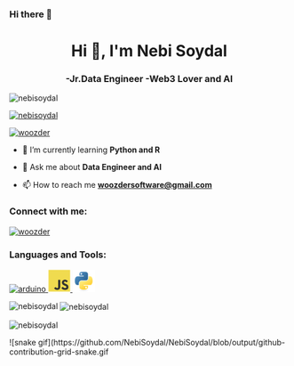 ### Hi there 👋

<h1 align="center">Hi 👋, I'm Nebi Soydal</h1>
<h3 align="center">-Jr.Data Engineer -Web3 Lover and AI</h3>

<p align="left"> <img src="https://komarev.com/ghpvc/?username=nebisoydal&label=Profile%20views&color=0e75b6&style=flat" alt="nebisoydal" /> </p>

<p align="left"> <a href="https://github.com/ryo-ma/github-profile-trophy"><img src="https://github-profile-trophy.vercel.app/?username=nebisoydal" alt="nebisoydal" /></a> </p>

<p align="left"> <a href="https://twitter.com/woozder" target="blank"><img src="https://img.shields.io/twitter/follow/woozder?logo=twitter&style=for-the-badge" alt="woozder" /></a> </p>

- 🌱 I’m currently learning **Python and R**

- 💬 Ask me about **Data Engineer and AI**

- 📫 How to reach me **woozdersoftware@gmail.com**

<h3 align="left">Connect with me:</h3>
<p align="left">
<a href="https://twitter.com/woozder" target="blank"><img align="center" src="https://raw.githubusercontent.com/rahuldkjain/github-profile-readme-generator/master/src/images/icons/Social/twitter.svg" alt="woozder" height="30" width="40" /></a>
</p>

<h3 align="left">Languages and Tools:</h3>
<p align="left"> <a href="https://www.arduino.cc/" target="_blank" rel="noreferrer"> <img src="https://cdn.worldvectorlogo.com/logos/arduino-1.svg" alt="arduino" width="40" height="40"/> </a> <a href="https://developer.mozilla.org/en-US/docs/Web/JavaScript" target="_blank" rel="noreferrer"> <img src="https://raw.githubusercontent.com/devicons/devicon/master/icons/javascript/javascript-original.svg" alt="javascript" width="40" height="40"/> </a> <a href="https://www.python.org" target="_blank" rel="noreferrer"> <img src="https://raw.githubusercontent.com/devicons/devicon/master/icons/python/python-original.svg" alt="python" width="40" height="40"/> </a> </p>

<p><img align="left" src="https://github-readme-stats.vercel.app/api/top-langs?username=nebisoydal&show_icons=true&locale=en&layout=compact" alt="nebisoydal" /></p>

<p>&nbsp;<img align="center" src="https://github-readme-stats.vercel.app/api?username=nebisoydal&show_icons=true&locale=en" alt="nebisoydal" /></p>

<p><img align="center" src="https://github-readme-streak-stats.herokuapp.com/?user=nebisoydal&" alt="nebisoydal" /></p>
![snake gif](https://github.com/NebiSoydal/NebiSoydal/blob/output/github-contribution-grid-snake.gif
